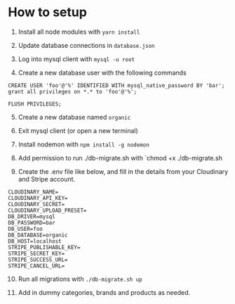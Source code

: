 # How to setup
1. Install all node modules with `yarn install`

2. Update database connections in `database.json`

3. Log into mysql client with `mysql -u root`

4. Create a new database user with the following commands
```
CREATE USER 'foo'@'%' IDENTIFIED WITH mysql_native_password BY 'bar';
grant all privileges on *.* to 'foo'@'%';

FLUSH PRIVILEGES;
```

5. Create a new database named `organic`

6. Exit mysql client (or open a new terminal)

7. Install nodemon with `npm install -g nodemon`

8. Add permission to run ./db-migrate.sh with `chmod +x ./db-migrate.sh

9. Create the .env file like below, and fill in the details from your Cloudinary and Stripe account.
```
CLOUDINARY_NAME=
CLOUDINARY_API_KEY=
CLOUDINARY_SECRET=
CLOUDINARY_UPLOAD_PRESET=
DB_DRIVER=mysql
DB_PASSWORD=bar
DB_USER=foo
DB_DATABASE=organic
DB_HOST=localhost
STRIPE_PUBLISHABLE_KEY=
STRIPE_SECRET_KEY=
STRIPE_SUCCESS_URL=
STRIPE_CANCEL_URL=
```

10. Run all migrations with `./db-migrate.sh up`

11. Add in dummy categories, brands and products as needed.


